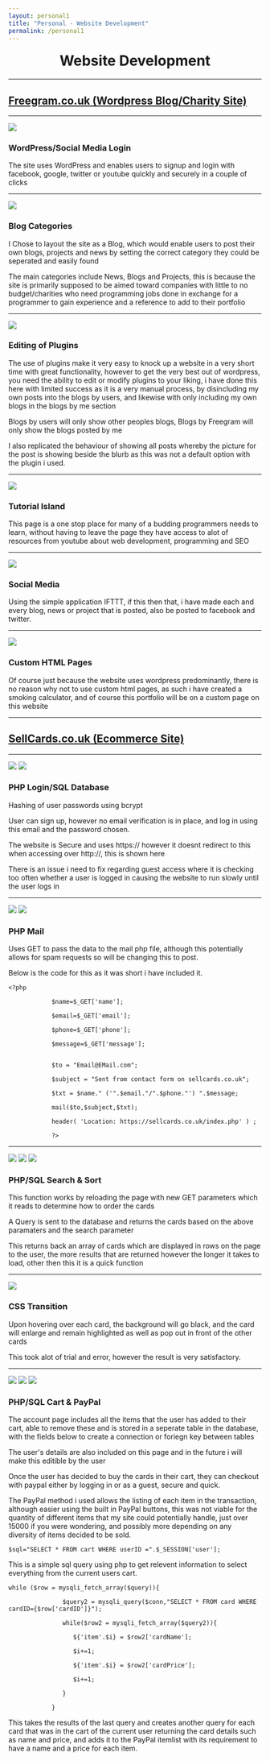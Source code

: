 ```yaml
---
layout: personal1
title: "Personal - Website Development"
permalink: /personal1
---
```


<h1 style="text-align:center;margin-top:20px;">Website Development</h1>
<div class="row">
  <hr>
  <h2><a href="#">Freegram.co.uk (Wordpress Blog/Charity Site)</a></h2>
</div>
<div class="row">
	<hr>
	<div class="col-xs-6">
		<img class="enlarge" src="loginFreegram.PNG" style="max-width:90%" max-height="350">
            </div>
	<div class="col-xs-6">
		<h3>WordPress/Social Media Login</h3>
		<p>The site uses WordPress and enables users to signup and login with facebook, google, twitter or youtube quickly and securely in a couple of clicks</p>
	</div>
</div>
<div class="row">
	<hr>
	<div class="col-xs-6">
		<img class="enlarge" src="seperationFreegram.PNG" style="max-width:90%" max-height="350">
	</div>
	<div class="col-xs-6">
		<h3>Blog Categories</h3>
		<p>I Chose to layout the site as a Blog, which would enable users to post their own blogs, projects and news by setting the correct category they could be seperated and easily found</p>
		<p>The main categories include News, Blogs and Projects, this is because the site is primarily supposed to be aimed toward companies with little to no budget/charities who need programming jobs done in exchange for a programmer to gain experience and a reference to add to their portfolio</p>
	</div>
</div>
<div class="row">
	<hr>
	<div class="col-xs-6">
            <img class="enlarge" src="userblogFreegram.PNG" style="max-width:90%" max-height="350">
	</div>
	<div class="col-xs-6">
		<h3>Editing of Plugins</h3>
		<p>The use of plugins make it very easy to knock up a website in a very short time with great functionality, however to get the very best out of wordpress, you need the ability to edit or modify plugins to your liking, i have done this here with limited success as it is a very manual process, by disincluding my own posts into the blogs by users, and likewise with only including my own blogs in the blogs by me section</p>
		<p>Blogs by users will only show other peoples blogs, Blogs by Freegram will only show the blogs posted by me</p>
		<p>I also replicated the behaviour of showing all posts whereby the picture for the post is showing beside the blurb as this was not a default option with the plugin i used.</p>
	</div>
</div>
<div class="row">
	<hr>
	<div class="col-xs-6">
		<img class="enlarge" src="tutislandFreegram.PNG" style="max-width:90%" max-height="350">
	</div>
	<div class="col-xs-6">
		<h3>Tutorial Island</h3>
		<p>This page is a one stop place for many of a budding programmers needs to learn, without having to leave the page they have access to alot of resources from youtube about web development, programming and SEO</p>
	</div>
</div>
<div class="row">
	<hr>
	<div class="col-xs-6">
		<img class="enlarge" src="socialFreegram.PNG" style="max-width:90%" max-height="100">
            </div>
	<div class="col-xs-6">
		<h3>Social Media</h3>
		<p>Using the simple application IFTTT, if this then that, i have made each and every blog, news or project that is posted, also be posted to facebook and twitter.</p>
            </div>
</div>
<div class="row">
	<hr>
	<div class="col-xs-6">
		<img class="enlarge" src="customFreegram.PNG" style="max-width:90%" max-height="350">
	</div>
	<div class="col-xs-6">
		<h3>Custom HTML Pages</h3>
		<p>Of course just because the website uses wordpress predominantly, there is no reason why not to use custom html pages, as such i have created a smoking calculator, and of course this portfolio will be on a custom page on this website</p>
	</div>
</div>
<div class="row">
  <hr>
  <h2><a href="#">SellCards.co.uk (Ecommerce Site)</a></h2>
</div>
<div class="row">
	<hr>
	<div class="col-xs-6">
		<img class="enlarge" src="LoginSellCards.PNG" style="max-width:90%" max-height="350">
		<img class="enlarge" src="UserDB.PNG" style="max-width:90%" max-height="350">
	</div>
	<div class="col-xs-6">
		<h3>PHP Login/SQL Database</h3>
		<p>Hashing of user passwords using bcrypt</p>
		<p>User can sign up, however no email verification is in place, and log in using this email and the password chosen.</p>
		<p>The website is Secure and uses https:// however it doesnt redirect to this when accessing over http://, this is shown here</p>
		<p>There is an issue i need to fix regarding guest access where it is checking too often whether a user is logged in causing the website to run slowly until the user logs in</p>
	</div>
</div>
<div class="row">
	<hr>
	<div class="col-xs-6">
		<img class="enlarge" src="MessageSellCards.PNG" style="max-width:90%" max-height="350">
		<img class="enlarge" src="EmailSentSellCards.png" style="max-width:90%" max-height="350"><br>
	</div>
	<div class="col-xs-6">
		<h3>PHP Mail</h3>
		<p>Uses GET to pass the data to the mail php file, although this potentially allows for spam requests so will be changing this to post.</p>
		<p>Below is the code for this as it was short i have included it.</p>
		<code>&lt;?php<br>
			$name=$_GET['name'];<br>
			$email=$_GET['email'];<br>
			$phone=$_GET['phone'];<br>
			$message=$_GET['message'];<br><br>	
			$to = "Email@EMail.com";<br>
			$subject = "Sent from contact form on sellcards.co.uk";<br>
			$txt = $name." ('".$email."/".$phone."') ".$message;<br>
			mail($to,$subject,$txt);<br>
			header( 'Location: https://sellcards.co.uk/index.php' ) ;<br>
			?&gt</code>
	</div>
</div>
<div class="row">
	<hr>
	<div class="col-xs-6">
		<img class="enlarge" src="SellcardsHome.PNG"  style="max-width:90%" max-height="350">
		<img class="enlarge" src="SellcardsSearch.PNG"  style="max-width:90%" max-height="350">
		<img class="enlarge" src="CardDBSellCards.PNG"  style="max-width:90%" max-height="350">
	</div>
	<div class="col-xs-6">
		<h3>PHP/SQL Search & Sort</h3>
		<p>This function works by reloading the page with new GET parameters which it reads to determine how to order the cards</p>
		<p>A Query is sent to the database and returns the cards based on the above paramaters and the search parameter</p>
		<p>This returns back an array of cards which are displayed in rows on the page to the user, the more results that are returned however the longer it takes to load, other then this it is a quick function</p>
	</div>
</div>
<div class="row">
	<hr>
	<div class="col-xs-6">
		<img class="enlarge" src="SellcardsHighlight.PNG" style="max-width:90%" max-height="350">
	</div>
	<div class="col-xs-6">
		<h3>CSS Transition</h3>
		<p>Upon hovering over each card, the background will go black, and the card will enlarge and remain highlighted as well as pop out in front of the other cards</p>
		<p>This took alot of trial and error, however the result is very satisfactory.</p>
	</div>
</div>
<div class="row">
	<hr>
        <div class="col-xs-6">
		<img class="enlarge" src="SellcardsAccount.PNG"  style="max-width:90%" max-height="350">
		<img class="enlarge" src="CartsDB.PNG"  style="max-width:90%" max-height="350">
		<img class="enlarge" src="SellcardsPaypal.PNG"  style="max-width:90%" max-height="350">
	</div>
	<div class="col-xs-6">
		<h3>PHP/SQL Cart & PayPal</h3>
		<p>The account page includes all the items that the user has added to their cart, able to remove these and is stored in a seperate table in the database, with the fields below to create a connection or foriegn key between tables</p>
		<p>The user's details are also included on this page and in the future i will make this editible by the user</p>
		<p>Once the user has decided to buy the cards in their cart, they can checkout with paypal either by logging in or as a guest, secure and quick.</p>
		<p>The PayPal method i used allows the listing of each item in the transaction, although easier using the built in PayPal buttons, this was not viable for the quantity of different items that my site could potentially handle, just over 15000 if you were wondering, and possibly more depending on any diversity of items decided to be sold. </p>
		<code>$sql="SELECT * FROM cart WHERE userID =".$_SESSION['user'];</code><br>
		<p>This is a simple sql query using php to get relevent information to select everything from the current users cart.</p>
		<code>while ($row = mysqli_fetch_array($query)){<br>
			&emsp;&emsp;&emsp;$query2 = mysqli_query($conn,"SELECT * FROM card WHERE cardID={$row['cardID']}");<br>
			&emsp;&emsp;&emsp;while($row2 = mysqli_fetch_array($query2)){<br>
			&emsp;&emsp;&emsp;&emsp;&emsp;&emsp;${'item'.$i} = $row2['cardName'];<br>
			&emsp;&emsp;&emsp;&emsp;&emsp;&emsp;$i+=1;<br>
			&emsp;&emsp;&emsp;&emsp;&emsp;&emsp;${'item'.$i} = $row2['cardPrice'];<br>
			&emsp;&emsp;&emsp;&emsp;&emsp;&emsp;$i+=1;<br>
			&emsp;&emsp;&emsp;}<br>
			}</code><br>
		<p>This takes the results of the last query and creates another query for each card that was in the cart of the current user returning the card details such as name and price, and adds it to the PayPal itemlist with its requirement to have a name and a price for each item.</p>
	</div>
</div>
